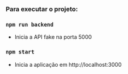 ### Para executar o projeto:

### `npm run backend`
- Inicia a API fake na porta 5000

### `npm start`
- Inicia a aplicação em http://localhost:3000